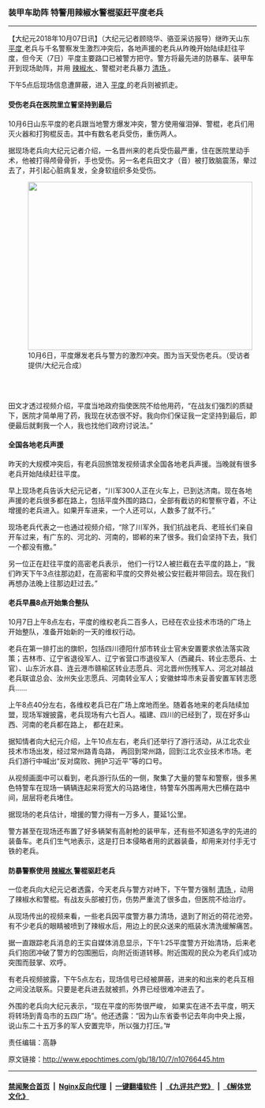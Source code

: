### 装甲车助阵 特警用辣椒水警棍驱赶平度老兵
------------------------

<p>
 【大纪元2018年10月07日讯】（大纪元记者顾晓华、骆亚采访报导）继昨天山东
 <a href="http://www.epochtimes.com/gb/tag/%E5%B9%B3%E5%BA%A6.html">
  平度
 </a>
 老兵与千名警察发生激烈冲突后，各地声援的老兵从昨晚开始陆续赶往平度，但今天（7日）平度主要路口已被警方把守。警方将最先进的防暴车、装甲车开到现场助阵，并用
 <a href="http://www.epochtimes.com/gb/tag/%E8%BE%A3%E6%A4%92%E6%B0%B4.html">
  辣椒水
 </a>
 、警棍对老兵暴力
 <a href="http://www.epochtimes.com/gb/tag/%E6%B8%85%E5%9C%BA.html">
  清场
 </a>
 。
</p>
<p>
 下午5点后现场信息遭屏蔽，进入
 <a href="http://www.epochtimes.com/gb/tag/%E5%B9%B3%E5%BA%A6.html">
  平度
 </a>
 的老兵则被抓走。
</p>
<h4>
 受伤老兵在医院里立誓坚持到最后
</h4>
<p>
 10月6日山东平度的老兵跟当地警方爆发冲突，警方使用催泪弹、警棍，老兵们用灭火器和打狗棍反击。其中有数名老兵受伤，重伤两人。
</p>
<p>
 据现场老兵向大纪元记者介绍，一名晋州来的老兵受伤最严重，住在医院里动手术，他被打得颅骨骨折，手也受伤。另一名老兵田文才（音）被打致脑震荡，晕过去了，并引起心脏病复发，全身软组织多处受伤。
</p>
<figure class="wp-caption aligncenter" id="attachment_10767005" style="width: 455px">
 <a href="http://i.epochtimes.com/assets/uploads/2018/10/c715760e0339897561d62f51550b49c8.jpg">
  <img alt="" class=" wp-image-10767005" height="341" src="http://i.epochtimes.com/assets/uploads/2018/10/c715760e0339897561d62f51550b49c8.jpg" width="455"/>
 </a>
 <br/><figcaption class="wp-caption-text">
  10月6日，平度爆发老兵与警方的激烈冲突。图为当天受伤老兵。（受访者提供/大纪元合成）
 </figcaption><br/>
</figure><br/>
<div class="video_fit_container">
</div>
<p>
 田文才透过视频介绍，平度当地政府指使医院不给他用药，“在战友们强烈的质疑下，医院才简单用了药，我现在状态很不好。我向你们保证我一定坚持到最后，即便最后就剩我一个人，我也找他们政府讨说法。”
</p>
<h4>
 全国各地老兵声援
</h4>
<p>
 昨天的大规模冲突后，有老兵回旅馆发视频请求全国各地老兵声援。当晚就有很多老兵开始陆续赶往平度。
</p>
<p>
 早上现场老兵告诉大纪元记者，“川军300人正在火车上，已到达济南。现在各地声援的老兵很多都在路上，包括平度外围的路口，全部有截访的和警察守着，不让增援的老兵进入。如果开车进来，一个人还可以，人数多了就不行。”
</p>
<p>
 现场老兵代表之一也通过视频介绍，“除了川军外，我们抗战老兵、老班长们亲自开车过来，有广东的、河北的、河南的，邯郸的来了很多。我们会坚持下去，我们一个都没有撤。”
</p>
<p>
 另一位正在赶往平度的高密老兵表示，
 <wbr/>
 他们一行12人被拦截在去平度的路上，“我们昨天下午3点往那边赶，在高密和平度的交界处被公安拦截并带回去。现在我们再想办法晚上往那边赶过去。”
</p>
<h4>
 老兵早晨8点开始集合整队
</h4>
<p>
 10月7日上午8点左右，平度的维权老兵二百多人，已经在农业技术市场的广场上开始整队，准备开始新的一天的维权行动。
</p>
<div class="video_fit_container">
</div>
<p>
 老兵在第一排打出的旗帜，包括四川德阳什邡市转业士官未安置要求依法落实政策；吉林市、辽宁省退役军人、辽宁省营口市退役军人（西藏兵、转业志愿兵、士官）、山东沂水县、连云港市赣榆区转业志愿兵、河北晋州伤残军人、河北对越战老兵联谊总会、汝州失业志愿兵、河南转业军人；安徽蚌埠市未妥善安置军转志愿兵……
</p>
<div class="video_fit_container">
</div>
<p>
 上午8点40分左右，各维权老兵已在广场上席地而坐。随着各地来的老兵陆续加盟，现场军嫂披露，老兵现场有六七百人。福建、四川的已经到了，现在好多山西、河南的老兵都在路上，
 <wbr/>
 都在赶来。
</p>
<p>
 据知情者向大纪元介绍，上午10点左右，老兵们还举行了游行活动，从江北农业技术市场出发，经过常州路青岛路，
 <wbr/>
 再回到常州路，回到江北农业技术市场。老兵们游行中喊出“反对腐败、拥护习近平”等的口号。
</p>
<div class="video_fit_container">
</div>
<p>
 从视频画面中可以看到，老兵游行队伍的一侧，聚集了大量的警车和警察，很多黑色特警车在现场一辆辆连起来将宽大的马路堵住，特警车外围再用大巴横在路中间，层层将老兵堵住。
</p>
<p>
 据现场的老兵估计，增援的警力得有一万多人，蔓延1公里。
</p>
<p>
 警方甚至在现场还布置了好多辆架有高射枪的装甲车，还有些不知道名字的先进的装备车。老兵们生气地表示，这是打日本侵略者用的武器装备，却用来对付手无寸铁的老兵。
</p>
<div class="video_fit_container">
</div>
<h4>
 防暴警察使用
 <a href="http://www.epochtimes.com/gb/tag/%E8%BE%A3%E6%A4%92%E6%B0%B4.html">
  辣椒水
 </a>
 警棍驱赶老兵
</h4>
<p>
 一位老兵向大纪元记者透露，今天老兵与警方对峙下，下午警方强制
 <a href="http://www.epochtimes.com/gb/tag/%E6%B8%85%E5%9C%BA.html">
  清场
 </a>
 ，动用了辣椒水和警棍。有战友头部被打伤，伤势严重流了很多血，但医院不给治疗。
</p>
<div class="video_fit_container">
</div>
<p>
 从现场传出的视频来看，一些老兵因平度警方暴力清场，退到了附近的荷花池旁。有不少老兵的眼睛被喷到了辣椒水后，用边上的民众送来的瓶装水清洗缓解痛苦。
</p>
<div class="video_fit_container">
</div>
<div class="video_fit_container">
</div>
<p>
 据一直跟踪老兵消息的王实自媒体消息显示，下午1:25平度警方开始清场，后来老兵们抱团冲破了警方的包围圈后，向附近街道转移。附近围观的民众为老兵们成功突围而鼓掌、欢呼。
</p>
<p>
 有老兵视频披露，下午5点左右，现场信号已经被屏蔽，进来的和出来的老兵互相之间没法联系。只要是老兵进去就被抓，外界已经很难冲进去了。
</p>
<p>
 外围的老兵向大纪元表示，“现在平度的形势很严峻，
 <wbr/>
 如果实在进不去平度，明天将转场到青岛市的五四广场”。他还透露：“因为山东省委书记去年向中央上报，
 <wbr/>
 说山东二十五万多的军人安置完毕，所以强力打压。”#
</p>
<p>
 责任编辑：高静
</p>

原文链接：http://www.epochtimes.com/gb/18/10/7/n10766445.htm


------------------------
#### [禁闻聚合首页](https://github.com/gfw-breaker/banned-news/blob/master/README.md) &nbsp;|&nbsp; [Nginx反向代理](https://github.com/gfw-breaker/open-proxy/blob/master/README.md) &nbsp;|&nbsp; [一键翻墙软件](https://github.com/gfw-breaker/nogfw/blob/master/README.md) &nbsp;|&nbsp; [《九评共产党》](https://github.com/gfw-breaker/9ping.md/blob/master/README.md#九评之一评共产党是什么) &nbsp;|&nbsp; [《解体党文化》](https://github.com/gfw-breaker/jtdwh.md/blob/master/README.md#绪论)